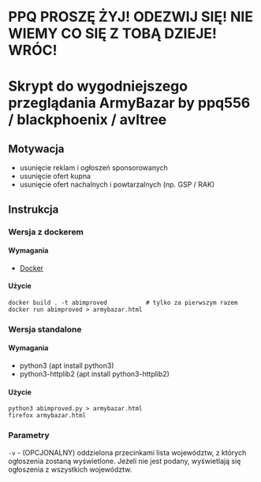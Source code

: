 # PPQ PROSZĘ ŻYJ! ODEZWIJ SIĘ! NIE WIEMY CO SIĘ Z TOBĄ DZIEJE! WRÓC!

# Skrypt do wygodniejszego przeglądania ArmyBazar by ppq556 / blackphoenix / avltree

## Motywacja
- usunięcie reklam i ogłoszeń sponsorowanych
- usunięcie ofert kupna
- usunięcie ofert nachalnych i powtarzalnych (np. GSP / RAK)

## Instrukcja

### Wersja z dockerem

#### Wymagania
- [Docker](https://docs.docker.com/install/)

#### Użycie
```shell script
docker build . -t abimproved           # tylko za pierwszym razem
docker run abimproved > armybazar.html
```

### Wersja standalone

#### Wymagania
- python3 (apt install python3)
- python3-httplib2 (apt install python3-httplib2)

#### Użycie
```shell script
python3 abimproved.py > armybazar.html
firefox armybazar.html
```

### Parametry
``` -v ``` - (OPCJONALNY) oddzielona przecinkami lista województw, z których ogłoszenia zostaną wyświetlone. Jeżeli nie jest podany, wyświetlają się ogłoszenia z wszystkich województw.
